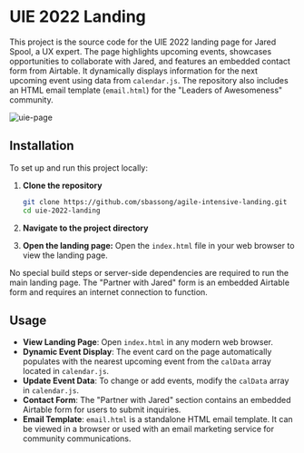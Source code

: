 # UIE 2022 Landing

This project is the source code for the UIE 2022 landing page for Jared Spool, a UX expert. The page highlights upcoming events, showcases opportunities to collaborate with Jared, and features an embedded contact form from Airtable. It dynamically displays information for the next upcoming event using data from `calendar.js`. The repository also includes an HTML email template (`email.html`) for the "Leaders of Awesomeness" community.

![uie-page](https://github.com/user-attachments/assets/1a1b0b3a-43c3-4dc0-9048-96770012d2e7)
## Installation

To set up and run this project locally:

1.  **Clone the repository**
    ```bash
    git clone https://github.com/sbassong/agile-intensive-landing.git
    cd uie-2022-landing
    ```

2.  **Navigate to the project directory** 

3.  **Open the landing page:**
    Open the `index.html` file in your web browser to view the landing page.

No special build steps or server-side dependencies are required to run the main landing page. The "Partner with Jared" form is an embedded Airtable form and requires an internet connection to function.

## Usage

* **View Landing Page**: Open `index.html` in any modern web browser.
* **Dynamic Event Display**: The event card on the page automatically populates with the nearest upcoming event from the `calData` array located in `calendar.js`.
* **Update Event Data**: To change or add events, modify the `calData` array in `calendar.js`.
* **Contact Form**: The "Partner with Jared" section contains an embedded Airtable form for users to submit inquiries.
* **Email Template**: `email.html` is a standalone HTML email template. It can be viewed in a browser or used with an email marketing service for community communications.
